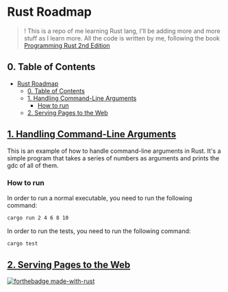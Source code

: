 # Rust Roadmap

> ! This is a repo of me learning Rust lang, I'll be adding more and more stuff as I learn more.
> All the code is written by me, following the book [Programming Rust 2nd Edition](https://www.oreilly.com/library/view/programming-rust-2nd/9781492052586/)

## 0. Table of Contents

- [Rust Roadmap](#rust-roadmap)
  - [0. Table of Contents](#0-table-of-contents)
  - [1. Handling Command-Line Arguments](#1-handling-command-line-arguments)
    - [How to run](#how-to-run)
  - [2. Serving Pages to the Web](#2-serving-pages-to-the-web)

## [1. Handling Command-Line Arguments](./1.HandlingCommandLineArguments/)

This is an example of how to handle command-line arguments in Rust. It's a simple program that takes a series of numbers as arguments and prints the gdc of all of them.

### How to run

In order to run a normal executable, you need to run the following command:

```bash
cargo run 2 4 6 8 10
```

In order to run the tests, you need to run the following command:

```bash
cargo test
```

## [2. Serving Pages to the Web](./2.%20Serving%20Pages%20to%20the%20Web/)

[![forthebadge made-with-rust](http://ForTheBadge.com/images/badges/made-with-rust.svg)](https://www.rust-lang.org/)
